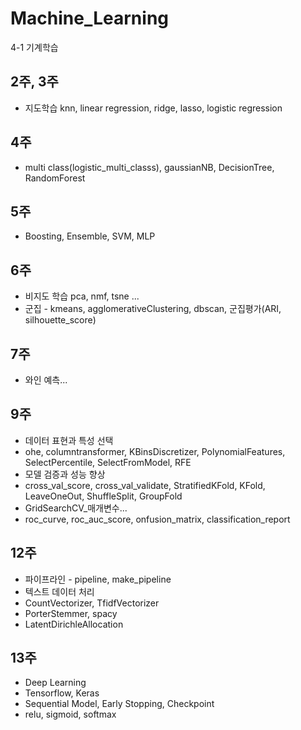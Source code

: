 # Machine_Learning
4-1 기계학습

## 2주, 3주 
- 지도학습 knn, linear regression, ridge, lasso, logistic regression


## 4주 
- multi class(logistic_multi_classs), gaussianNB, DecisionTree, RandomForest


## 5주
- Boosting, Ensemble, SVM, MLP


## 6주 
- 비지도 학습 pca, nmf, tsne ... 
- 군집 - kmeans, agglomerativeClustering, dbscan, 군집평가(ARI, silhouette_score)


## 7주
- 와인 예측...


## 9주 
- 데이터 표현과 특성 선택
- ohe, columntransformer, KBinsDiscretizer, PolynomialFeatures, SelectPercentile, SelectFromModel, RFE
- 모델 검증과 성능 향상
- cross_val_score, cross_val_validate, StratifiedKFold, KFold, LeaveOneOut, ShuffleSplit, GroupFold
- GridSearchCV_매개변수...
- roc_curve, roc_auc_score, onfusion_matrix, classification_report
      
## 12주
- 파이프라인 - pipeline, make_pipeline
- 텍스트 데이터 처리
- CountVectorizer, TfidfVectorizer
- PorterStemmer, spacy
- LatentDirichleAllocation

## 13주
- Deep Learning
- Tensorflow, Keras
- Sequential Model, Early Stopping, Checkpoint
- relu, sigmoid, softmax
